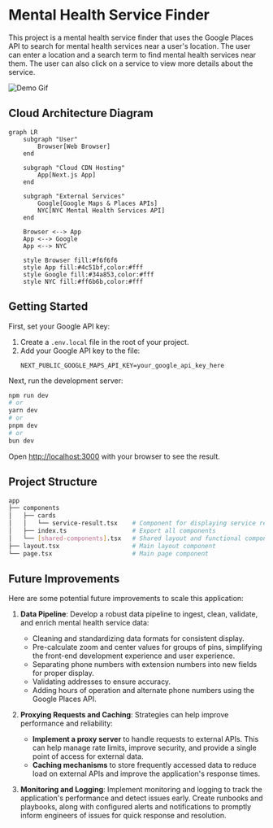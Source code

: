 # Mental Health Service Finder

This project is a mental health service finder that uses the Google Places API to search for mental health services near a user's location. The user can enter a location and a search term to find mental health services near them. The user can also click on a service to view more details about the service.

![Demo Gif](demo-address-update.gif)

## Cloud Architecture Diagram

```mermaid
graph LR
    subgraph "User"
        Browser[Web Browser]
    end

    subgraph "Cloud CDN Hosting"
        App[Next.js App]
    end

    subgraph "External Services"
        Google[Google Maps & Places APIs]
        NYC[NYC Mental Health Services API]
    end

    Browser <--> App
    App <--> Google
    App <--> NYC

    style Browser fill:#f6f6f6
    style App fill:#4c51bf,color:#fff
    style Google fill:#34a853,color:#fff
    style NYC fill:#ff6b6b,color:#fff
```

## Getting Started

First, set your Google API key:

1. Create a `.env.local` file in the root of your project.
2. Add your Google API key to the file:
   ```
   NEXT_PUBLIC_GOOGLE_MAPS_API_KEY=your_google_api_key_here
   ```

Next, run the development server:

```bash
npm run dev
# or
yarn dev
# or
pnpm dev
# or
bun dev
```

Open [http://localhost:3000](http://localhost:3000) with your browser to see the result.

## Project Structure

```bash
app
├── components
│   ├── cards
│   │   └── service-result.tsx    # Component for displaying service results
│   ├── index.ts                  # Export all components
│   └── [shared-components].tsx   # Shared layout and functional component
├── layout.tsx                    # Main layout component
└── page.tsx                      # Main page component
```

## Future Improvements

Here are some potential future improvements to scale this application:

1. **Data Pipeline**: Develop a robust data pipeline to ingest, clean, validate, and enrich mental health service data:

   - Cleaning and standardizing data formats for consistent display.
   - Pre-calculate zoom and center values for groups of pins, simplifying the front-end development experience and user experience.
   - Separating phone numbers with extension numbers into new fields for proper display.
   - Validating addresses to ensure accuracy.
   - Adding hours of operation and alternate phone numbers using the Google Places API.

2. **Proxying Requests and Caching**: Strategies can help improve performance and reliability:

   - **Implement a proxy server** to handle requests to external APIs. This can help manage rate limits, improve security, and provide a single point of access for external data.
   - **Caching mechanisms** to store frequently accessed data to reduce load on external APIs and improve the application's response times.

3. **Monitoring and Logging**: Implement monitoring and logging to track the application's performance and detect issues early. Create runbooks and playbooks, along with configured alerts and notifications to promptly inform engineers of issues for quick response and resolution.
